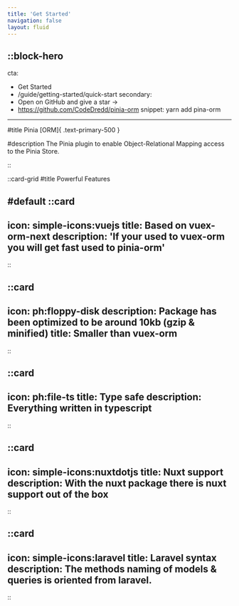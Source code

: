 ```yaml
---
title: 'Get Started'
navigation: false
layout: fluid
---
```


::block-hero
---
cta:
- Get Started
- /guide/getting-started/quick-start
secondary:
- Open on GitHub and give a star →
- https://github.com/CodeDredd/pinia-orm
snippet: yarn add pina-orm
---

#title
Pinia [ORM]{ .text-primary-500 }

#description
The Pinia plugin to enable Object-Relational Mapping access to the Pinia Store.

::

::card-grid
#title
Powerful Features

#default
  ::card
  ---
  icon: simple-icons:vuejs
  title: Based on vuex-orm-next
  description: 'If your used to vuex-orm you will get fast used to pinia-orm'
  ---
  ::
  
  ::card
  ---
  icon: ph:floppy-disk
  description: Package has been optimized to be around 10kb (gzip & minified)
  title: Smaller than vuex-orm
  ---
  ::
  
  ::card
  ---
  icon: ph:file-ts
  title: Type safe
  description: Everything written in typescript
  ---
  ::

  ::card
  ---
  icon: simple-icons:nuxtdotjs
  title: Nuxt support
  description: With the nuxt package there is nuxt support out of the box
  ---
  ::

  ::card
  ---
  icon: simple-icons:laravel
  title: Laravel syntax
  description: The methods naming of models & queries is oriented from laravel.
  ---
  ::
